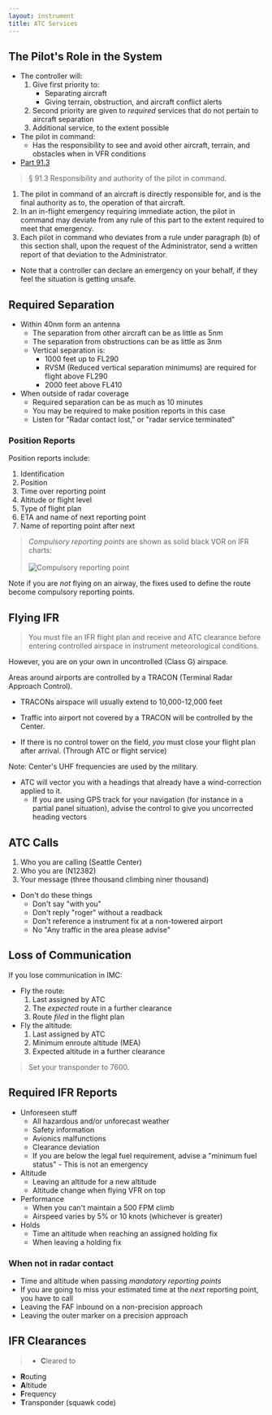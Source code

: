 ```yaml
---
layout: instrument
title: ATC Services
---
```


## The Pilot's Role in the System

- The controller will: 
	1. Give first priority to:
		- Separating aircraft
		- Giving terrain, obstruction, and aircraft conflict alerts
	2. Second priority are given to *required* services that do not pertain to aircraft separation
	3. Additional service, to the extent possible
- The pilot in command: 
	- Has the responsibility to see and avoid other aircraft, terrain, and obstacles when in VFR conditions
- [Part 91.3](https://www.law.cornell.edu/cfr/text/14/91.3)
> § 91.3 Responsibility and authority of the pilot in command.
1. The pilot in command of an aircraft is directly responsible for, and is the final authority as to, the operation of that aircraft.
2. In an in-flight emergency requiring immediate action, the pilot in command may deviate from any rule of this part to the extent required to meet that emergency.
3. Each pilot in command who deviates from a rule under paragraph (b) of this section shall, upon the request of the Administrator, send a written report of that deviation to the Administrator.

- Note that a controller can declare an emergency on your behalf, if they feel the situation is getting unsafe. 

## Required Separation

- Within 40nm form an antenna
	- The separation from other aircraft can be as little as 5nm
	- The separation from obstructions can be as little as 3nm
	- Vertical separation is:
		- 1000 feet up to FL290
		- RVSM (Reduced vertical separation minimums) are required for flight above FL290
		- 2000 feet above FL410
- When outside of radar coverage
	- Required separation can be as much as 10 minutes
	- You may be required to make position reports in this case
	- Listen for "Radar contact lost," or "radar service terminated"

### Position Reports

Position reports include: 

1. Identification
2. Position
3. Time over reporting point
4. Altitude or flight level
5. Type of flight plan
6. ETA and name of next reporting point
7. Name of reporting point after next

> *Compulsory reporting points* are shown as solid black VOR on IFR charts: <br /><br />
![Compulsory reporting point](http://www.boldmethod.com/images/blog/quizzes/2016/10/the-hardest-ifr-quiz-youll-take-this-week/stem-1.jpg)

Note if you are *not* flying on an airway, the fixes used to define the route become compulsory reporting points. 

## Flying IFR

> You must file an IFR flight plan and receive and ATC clearance before entering controlled airspace in instrument meteorological conditions. 

However, you are on your own in uncontrolled (Class G) airspace.

Areas around airports are controlled by a TRACON (Terminal Radar Approach Control). 
- TRACONs airspace will usually extend to 10,000-12,000 feet	
- Traffic into airport not covered by a TRACON will be controlled by the Center.

- If there is no control tower on the field, *you* must close your flight plan after arrival. (Through ATC or flight service)

Note: Center's UHF frequencies are used by the military. 

- ATC will vector you with a headings that already have a wind-correction applied to it. 
	- If you are using GPS track for your navigation (for instance in a partial panel situation), advise the control to give you uncorrected heading vectors

## ATC Calls

1. Who you are calling (Seattle Center)
2. Who you are (N12382)
3. Your message (three thousand climbing niner thousand)

- Don't do these things
	- Don't say "with you"
	- Don't reply "roger" without a readback
	- Don't reference a instrument fix at a non-towered airport
	- No "Any traffic in the area please advise"

## Loss of Communication

If you lose communication in IMC: 

- Fly the route: 
	1. Last assigned by ATC
	2. The *expected* route in a further clearance
	3. Route *filed* in the flight plan
- Fly the altitude: 
	1. Last assigned by ATC
	2. Minimum enroute altitude (MEA)
	3. Expected altitude in a further clearance

> Set your transponder to 7600.

## Required IFR Reports

- Unforeseen stuff
	- All hazardous and/or unforecast weather
	- Safety information
	- Avionics malfunctions
	- Clearance deviation
	- If you are below the legal fuel requirement, advise a "minimum fuel status" 	- This is not an emergency
- Altitude
	- Leaving an altitude for a new altitude
	- Altitude change when flying VFR on top
- Performance
	- When you can't maintain a 500 FPM climb
	- Airspeed varies by 5% or 10 knots (whichever is greater)
- Holds
	- Time an altitude when reaching an assigned holding fix
	- When leaving a holding fix

### When not in radar contact

- Time and altitude when passing *mandatory reporting points*
- If you are going to miss your estimated time at the *next* reporting point, you have to call
- Leaving the FAF inbound on a non-precision approach
- Leaving the outer marker on a precision approach

## IFR Clearances

> - **C**leared to
- **R**outing
- **A**ltitude
- **F**requency
- **T**ransponder (squawk code)
